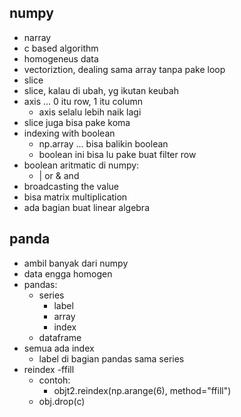 ## numpy
- narray
- c based algorithm
- homogeneus data
- vectoriztion, dealing sama array tanpa pake loop
- slice
- slice, kalau di ubah, yg ikutan keubah
- axis ... 0 itu row, 1 itu column
    - axis selalu lebih naik lagi
- slice juga bisa pake koma
- indexing with boolean
    - np.array ... bisa balikin boolean
    - boolean ini bisa lu pake buat filter row
- boolean aritmatic di numpy:
    - | or & and
- broadcasting the value
- bisa matrix multiplication
- ada bagian buat linear algebra

## panda
- ambil banyak dari numpy
- data engga homogen
- pandas:
    - series
        - label
        - array
        - index
    - dataframe
- semua ada index
    - label di bagian pandas sama series
- reindex
    -ffill
    - contoh:
        - objt2.reindex(np.arange(6), method="ffill")
    - obj.drop(c)
